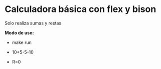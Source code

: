 # Calculadora básica con flex y bison

Solo realiza sumas y restas

**Modo de uso:**

- make run

- 10+5-5-10

- R=0
